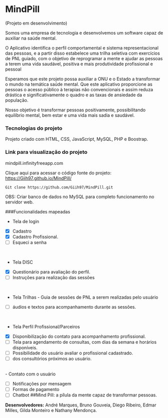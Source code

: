 # MindPill
(Projeto em desenvolvimento)

Somos uma empresa de tecnologia e desenvolvemos um software capaz de auxiliar na saúde mental.

O Aplicativo identifica o perfil comportamental e sistema representacional das pessoas, e a partir disso estabelece uma trilha seletiva com exercícios de PNL guiado, com o objetivo de reprogramar a mente e ajudar as pessoas a terem uma vida saudável, positiva e mais produtividade profissional e pessoal

Esperamos que este projeto possa auxiliar a ONU e o Estado a transformar o mundo na temática saúde mental. Que este aplicativo proporcione as pessoas o acesso público à terapias não convencionais e assim reduza drástica e significativamente o quadro e as taxas de ansiedade da população.

Nosso objetivo é transformar pessoas positivamente, possibilitando equilíbrio mental, bem
estar e uma vida mais sadia e saudável.



### Tecnologias do projeto
 Projeto criado com HTML, CSS, JavaScript, MySQL, PHP e Boostrap.

 ### Link para visualização do projeto
mindpill.infinityfreeapp.com

Clique aqui para acessar o código fonte do projeto: https://Giih97.github.io/MindPill/

``` 
Git clone https://github.com/Giih97/MindPill.git
```

OBS: Criar banco de dados no MySQL para completo funcionamento no servidor web.

###Funcionalidades mapeadas
-  Tela de login 
- [X] Cadastro
- [X] Cadastro Profissional.
- [ ] Esqueci a senha
<br> 

-  Tela DISC
- [x] Questionário para avaliação do perfil.
- [ ] Instruções para realização das sessões
<br>

-  Tela Trilhas - Guia de sessões de PNL a serem realizadas pelo usuário
- [ ] áudios e textos para acompanhamento durante as sessões.
<br>

- Tela Perfil Profissional/Parceiros
- [x] Disponibilização do contato para acompanhamento profissional.  
- [ ] Tela para agendamento de consultas, com dias da semana e horários disponíveis.
- [ ] Possibilidade do usuário avaliar o profissional cadastrado.
- [ ]    dos consultórios próximos ao usuário.

<br>
- Contato com o usuário

- [ ] Notificações por mensagem
- [ ] Formas de pagamento
- [ ] Chatbot
##Mind Pill: a pílula da mente capaz de transformar pessoas.

<b>Desenvolvedores:</b> André Marques, Bruno Gouveia, Diego Ribeiro, Edmar Milles, Gilda Monteiro e Nathany Mendonça.